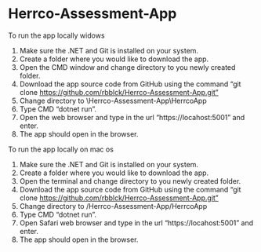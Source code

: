 # Herrco-Assessment-App

To run the app locally widows

1.    Make sure the .NET and Git is installed on your system.
2.    Create a folder where you would like to download the app.
3.    Open the CMD window and change directory to you newly created folder.
4.    Download the app source code from GitHub using the command 
        “git clone https://github.com/rbblck/Herrco-Assessment-App.git”
5.    Change directory to <PATH TO NEW FOLDER>\Herrco-Assessment-App\HerrcoApp
6.    Type CMD “dotnet run”.
7.    Open the web browser and type in the url “https://locahost:5001” and enter.
8.    The app should open in the browser.

To run the app locally on mac os

1.    Make sure the .NET and Git is installed on your system.
2.    Create a folder where you would like to download the app.
3.    Open the terminal and change directory to you newly created folder.
4.    Download the app source code from GitHub using the command 
        “git clone https://github.com/rbblck/Herrco-Assessment-App.git”
5.    Change directory to <PATH TO NEW FOLDER>/Herrco-Assessment-App/HerrcoApp
6.    Type CMD “dotnet run”.
7.    Open Safari web browser and type in the url “https://locahost:5001” and enter.
8.    The app should open in the browser.
